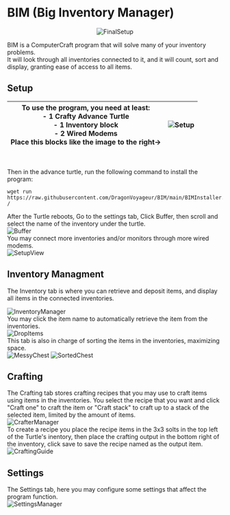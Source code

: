 


# BIM (Big Inventory Manager)

<div align= "center">
  
![FinalSetup](https://github.com/DragonVoyageur/BIM/assets/158514173/0fa01772-746a-4f82-bb6a-fe9960db039e)
  
</div>
BIM is a ComputerCraft program that will solve many of your inventory problems. <br> It will look through all inventories connected to it, and it will count, sort and display, granting ease of access to all items.  


## Setup

| To use the program, you need at least:<br> - 1 Crafty Advance Turtle <br> - 1 Inventory block <br> - 2 Wired Modems <br> Place this blocks like the image to the right->| ![Setup](https://github.com/DragonVoyageur/BIM/assets/158514173/3043f20c-3585-48ce-b141-e95ece3b2fdd) |
|---|---| 
<br>

Then in the advance turtle, run the following command to install the program:

```
wget run https://raw.githubusercontent.com/DragonVoyageur/BIM/main/BIMInstaller.lua /
```

After the Turtle reboots, Go to the settings tab, Click Buffer, then scroll and select the name of the inventory under the turtle.
<br>
![Buffer](https://github.com/DragonVoyageur/BIM/assets/158514173/da5f7072-d380-44cf-b059-6222325d1340)
<br>
You may connect more inventories and/or monitors through more wired modems.
<br>
![SetupView](https://github.com/DragonVoyageur/BIM/assets/158514173/2cdd6538-a25c-4453-bc2a-4945bb8258fa)

## Inventory Managment
The Inventory tab is where you can retrieve and deposit items, and display all items in the connected inventories.
<br>

![InventoryManager](https://github.com/DragonVoyageur/BIM/assets/158514173/974690df-7fc3-41ca-a133-71ebe9ba0e27)
<br>
You may click the item name to automatically retrieve the item from the inventories.
<br>
![DropItems](https://github.com/DragonVoyageur/BIM/assets/158514173/d3646a11-6a2b-407b-adf7-6c2f2fad1e03)
<br>
This tab is also in charge of sorting the items in the inventories, maximizing space.
<br>
![MessyChest](https://github.com/DragonVoyageur/BIM/assets/158514173/4977a947-f844-4956-8bdc-8ef4e052812c)
![SortedChest](https://github.com/DragonVoyageur/BIM/assets/158514173/54fd3bf4-1b80-4b53-b3b2-9794e3b64e55)

## Crafting
The Crafting tab stores crafting recipes that you may use to craft items using items in the inventories.
You select the recipe that you want and click "Craft one" to craft the item or "Craft stack" to craft up to a stack of the selected item, limited by the amount of items.
<br>
![CrafterManager](https://github.com/DragonVoyageur/BIM/assets/158514173/80702b5d-2cf1-4df5-91a5-36b64452575c)
<br>
To create a recipe you place the recipe items in the 3x3 solts in the top left of the Turtle's inentory, then place the crafting output in the bottom right of the inventory, click save to save the recipe named as the output item.
<br>
![CraftingGuide](https://github.com/DragonVoyageur/BIM/assets/158514173/adf00bbe-d5ea-488b-afbd-16094951d5a9)
## Settings
The Settings tab, here you may configure some settings that affect the program function.
<br>
![SettingsManager](https://github.com/DragonVoyageur/BIM/assets/158514173/be324d9a-f6f6-47fa-b593-35c72e792b0c)

